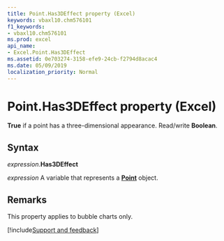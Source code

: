 ```yaml
---
title: Point.Has3DEffect property (Excel)
keywords: vbaxl10.chm576101
f1_keywords:
- vbaxl10.chm576101
ms.prod: excel
api_name:
- Excel.Point.Has3DEffect
ms.assetid: 0e703274-3158-efe9-24cb-f2794d8acac4
ms.date: 05/09/2019
localization_priority: Normal
---
```



# Point.Has3DEffect property (Excel)

**True** if a point has a three-dimensional appearance. Read/write **Boolean**.


## Syntax

_expression_.**Has3DEffect**

_expression_ A variable that represents a **[Point](Excel.Point(object).md)** object.


## Remarks

This property applies to bubble charts only.




[!include[Support and feedback](~/includes/feedback-boilerplate.md)]